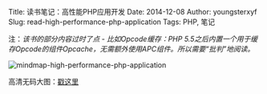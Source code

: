 Title: 读书笔记：高性能PHP应用开发
Date: 2014-12-08
Author: youngsterxyf
Slug: read-high-performance-php-application
Tags: PHP, 笔记

注：*该书的部分内容过时了点 - 比如Opcode缓存：PHP 5.5之后内置一个用于缓存Opcode的组件Opcache，无需额外使用APC组件。所以需要“批判”地阅读。*

![mindmap-high-performance-php-application](/assets/uploads/pics/High-performance-php-app.png)

高清无码大图：[戳这里](https://raw.githubusercontent.com/youngsterxyf/youngsterxyf.github.com/master/assets/uploads/pics/High-performance-php-app.png)